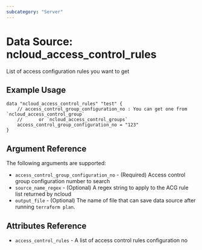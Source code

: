 ```yaml
---
subcategory: "Server"
---
```



# Data Source: ncloud_access_control_rules

List of access configuration rules you want to get

## Example Usage

```hcl
data "ncloud_access_control_rules" "test" {
    // access_control_group_configuration_no : You can get one from `ncloud_access_control_group`
    //      or `ncloud_access_control_groups`
	access_control_group_configuration_no = "123"
}
```

## Argument Reference

The following arguments are supported:

* `access_control_group_configuration_no` - (Required) Access control group configuration number to search
* `source_name_regex` - (Optional) A regex string to apply to the ACG rule list returned by ncloud
* `output_file` - (Optional) The name of file that can save data source after running `terraform plan`.

## Attributes Reference

* `access_control_rules` - A list of access control rules configuration no
